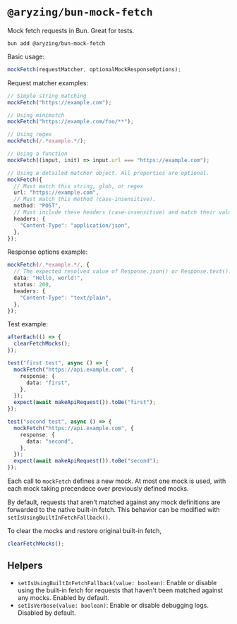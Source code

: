 # `@aryzing/bun-mock-fetch`

Mock fetch requests in Bun. Great for tests.

```shell
bun add @aryzing/bun-mock-fetch
```

Basic usage:

```typescript
mockFetch(requestMatcher, optionalMockResponseOptions);
```

Request matcher examples:

```typescript
// Simple string matching
mockFetch("https://example.com");

// Using minimatch
mockFetch("https://example.com/foo/**");

// Using regex
mockFetch(/.*example.*/);

// Using a function
mockFetch((input, init) => input.url === "https://example.com");

// Using a detailed matcher object. All properties are optional.
mockFetch({
  // Must match this string, glob, or regex
  url: "https://example.com",
  // Must match this method (case-insensitive).
  method: "POST",
  // Must include these headers (case-insensitive) and match their values.
  headers: {
    "Content-Type": "application/json",
  },
});
```

Response options example:

```typescript
mockFetch(/.*example.*/, {
  // The expected resolved value of Response.json() or Response.text().
  data: "Hello, world!",
  status: 200,
  headers: {
    "Content-Type": "text/plain",
  },
});
```

Test example:

```typescript
afterEach(() => {
  clearFetchMocks();
});

test("first test", async () => {
  mockFetch("https://api.example.com", {
    response: {
      data: "first",
    },
  });
  expect(await makeApiRequest()).toBe("first");
});

test("second test", async () => {
  mockFetch("https://api.example.com", {
    response: {
      data: "second",
    },
  });
  expect(await makeApiRequest()).toBe("second");
});
```

Each call to `mockFetch` defines a new mock. At most one mock is used, with each mock taking precendece over previously defined mocks.

By default, requests that aren't matched against any mock definitions are forwarded to the native built-in fetch. This behavior can be modified with `setIsUsingBuiltInFetchFallback()`.

To clear the mocks and restore original built-in fetch,

```typescript
clearFetchMocks();
```

## Helpers

- `setIsUsingBuiltInFetchFallback(value: boolean)`: Enable or disable using the built-in fetch for requests that haven't been matched against any mocks. Enabled by default.
- `setIsVerbose(value: boolean)`: Enable or disable debugging logs. Disabled by default.
